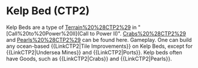 # Kelp Bed (CTP2)

Kelp Beds are a type of [Terrain%20%28CTP2%29](terrain) in "[Call%20to%20Power%20II](Call to Power II)". [Crabs%20%28CTP2%29](Crabs) and [Pearls%20%28CTP2%29](Pearls) can be found here.
Gameplay.
One can build any ocean-based {{LinkCTP2|Tile Improvements}} on Kelp Beds, except for {{LinkCTP2|Undersea Mines}} and {{LinkCTP2|Ports}}.
Kelp beds often have Goods, such as {{LinkCTP2|Crabs}} and {{LinkCTP2|Pearls}}.